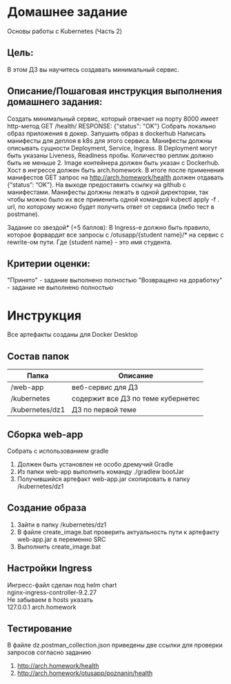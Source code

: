  # Домашнее задание
Основы работы с Kubernetes (Часть 2)  

## Цель:
В этом ДЗ вы научитесь создавать минимальный сервис.

## Описание/Пошаговая инструкция выполнения домашнего задания:
Создать минимальный сервис, который отвечает на порту 8000 имеет http-метод GET /health/ RESPONSE: {"status": "OK"} Cобрать локально образ приложения в докер. Запушить образ в dockerhub Написать манифесты для деплоя в k8s для этого сервиса. Манифесты должны описывать сущности Deployment, Service, Ingress. В Deployment могут быть указаны Liveness, Readiness пробы. Количество реплик должно быть не меньше 2. Image контейнера должен быть указан с Dockerhub. Хост в ингрессе должен быть arch.homework. В итоге после применения манифестов GET запрос на http://arch.homework/health должен отдавать {“status”: “OK”}. На выходе предоставить
ссылку на github c манифестами. Манифесты должны лежать в одной директории, так чтобы можно было их все применить одной командой kubectl apply -f .
url, по которому можно будет получить ответ от сервиса (либо тест в postmanе).  

Задание со звездой* (+5 баллов): В Ingress-е должно быть правило, которое форвардит все запросы с /otusapp/{student name}/* на сервис с rewrite-ом пути. Где {student name} - это имя студента.

## Критерии оценки:
"Принято" - задание выполнено полностью
"Возвращено на доработку" - задание не выполнено полностью

# Инструкция

Все артефакты созданы для Docker Desktop

## Состав папок
| Папка           | Описание    |
|-----------------| --- |
| /web-app        | веб-сервис для ДЗ|
| /kubernetes     | содержит все ДЗ по теме кубернетес|
| /kubernetes/dz1 | ДЗ по первой теме|

## Сборка web-app
Собрать с использованием gradle
1. Должен быть установлен не особо дремучий Gradle 
2. Из папки web-app выполнить команду ./gradlew bootJar
3. Получившийся артефакт web-app.jar скопировать в папку /kubernetes/dz1

## Создание образа
1. Зайти в папку /kubernetes/dz1
2. В файле create_image.bat проверить актуальность пути к артефакту web-app.jar в переменно SRC
3. Выполнить create_image.bat

## Настройки Ingress
Ингресс-файл сделан под helm chart  
nginx-ingress-controller-9.2.27  
Не забываем в hosts указать  
127.0.0.1 arch.homework  

## Тестирование
В файле dz.postman_collection.json приведены две ссылки для проверки запросов согласно заданию
1. http://arch.homework/health
2. http://arch.homework/otusapp/poznanin/health